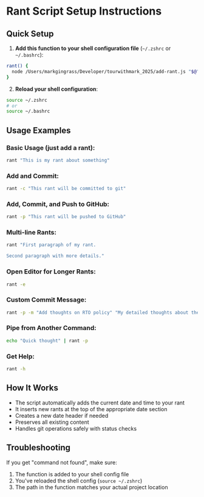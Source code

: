 # Rant Script Setup Instructions

## Quick Setup

1. **Add this function to your shell configuration file** (`~/.zshrc` or `~/.bashrc`):

```bash
rant() {
  node /Users/markgingrass/Developer/tourwithmark_2025/add-rant.js "$@"
}
```

2. **Reload your shell configuration**:
```bash
source ~/.zshrc
# or
source ~/.bashrc
```

## Usage Examples

### Basic Usage (just add a rant):
```bash
rant "This is my rant about something"
```

### Add and Commit:
```bash
rant -c "This rant will be committed to git"
```

### Add, Commit, and Push to GitHub:
```bash
rant -p "This rant will be pushed to GitHub"
```

### Multi-line Rants:
```bash
rant "First paragraph of my rant.

Second paragraph with more details."
```

### Open Editor for Longer Rants:
```bash
rant -e
```

### Custom Commit Message:
```bash
rant -p -m "Add thoughts on RTO policy" "My detailed thoughts about the return to office mandate..."
```

### Pipe from Another Command:
```bash
echo "Quick thought" | rant -p
```

### Get Help:
```bash
rant -h
```

## How It Works

- The script automatically adds the current date and time to your rant
- It inserts new rants at the top of the appropriate date section
- Creates a new date header if needed
- Preserves all existing content
- Handles git operations safely with status checks

## Troubleshooting

If you get "command not found", make sure:
1. The function is added to your shell config file
2. You've reloaded the shell config (`source ~/.zshrc`)
3. The path in the function matches your actual project location